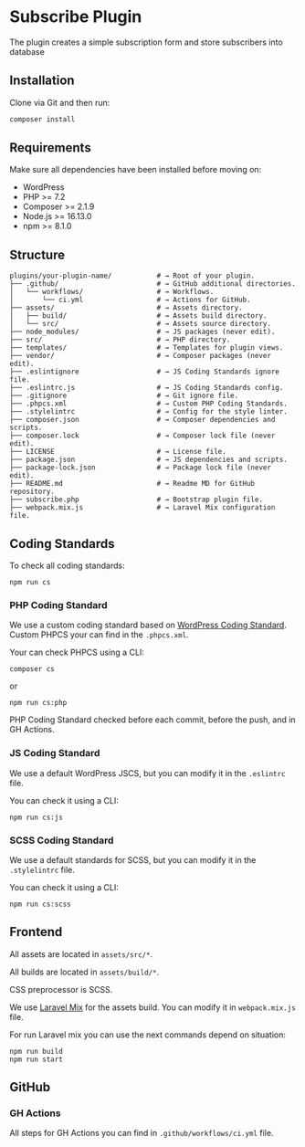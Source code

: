 # Subscribe Plugin

The plugin creates a simple subscription form and store subscribers into database

## Installation
Clone via Git and then run:
```bash
composer install
```

## Requirements

Make sure all dependencies have been installed before moving on:

- WordPress
- PHP >= 7.2
- Composer >= 2.1.9
- Node.js >= 16.13.0
- npm >= 8.1.0


## Structure

```
plugins/your-plugin-name/           # → Root of your plugin.
├── .github/                        # → GitHub additional directories.
│   └── workflows/                  # → Workflows.
│       └── ci.yml                  # → Actions for GitHub.
├── assets/                         # → Assets directory.
│   ├── build/                      # → Assets build directory.
│   └── src/                        # → Assets source directory.
├── node_modules/                   # → JS packages (never edit).
├── src/                            # → PHP directory. 
├── templates/                      # → Templates for plugin views.
├── vendor/                         # → Composer packages (never edit).
├── .eslintignore                   # → JS Coding Standards ignore file.
├── .eslintrc.js                    # → JS Coding Standards config.
├── .gitignore                      # → Git ignore file.
├── .phpcs.xml                      # → Custom PHP Coding Standards.
├── .stylelintrc                    # → Config for the style linter.
├── composer.json                   # → Composer dependencies and scripts.
├── composer.lock                   # → Composer lock file (never edit).
├── LICENSE                         # → License file.
├── package.json                    # → JS dependencies and scripts.
├── package-lock.json               # → Package lock file (never edit).
├── README.md                       # → Readme MD for GitHub repository.
├── subscribe.php                   # → Bootstrap plugin file.
├── webpack.mix.js                  # → Laravel Mix configuration file.
```

## Coding Standards

To check all coding standards:
```
npm run cs
```

### PHP Coding Standard

We use a custom coding standard based on [WordPress Coding Standard](https://github.com/WordPress/WordPress-Coding-Standards). 
Custom PHPCS your can find in the `.phpcs.xml`.

Your can check PHPCS using a CLI:
```
composer cs
```
or
```
npm run cs:php
``` 

PHP Coding Standard checked before each commit, before the push, and in GH Actions.

### JS Coding Standard

We use a default WordPress JSCS, but you can modify it in the `.eslintrc` file.

You can check it using a CLI:

```
npm run cs:js
```

### SCSS Coding Standard

We use a default standards for SCSS, but you can modify it in the `.stylelintrc` file.

You can check it using a CLI:

```
npm run cs:scss
```

## Frontend

All assets are located in `assets/src/*`.

All builds are located in `assets/build/*`.

CSS preprocessor is SCSS.

We use [Laravel Mix](https://laravel-mix.com/) for the assets build. You can modify it in `webpack.mix.js` file.

For run Laravel mix you can use the next commands depend on situation:
```
npm run build
npm run start
```

## GitHub

### GH Actions
All steps for GH Actions you can find in `.github/workflows/ci.yml` file. 

